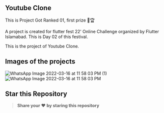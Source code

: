 ## Youtube Clone 

This is Project Got Ranked 01, first prize 🥇🏆


A project is created for flutter fest 22' Online Challenge organized by Flutter Islamabad.
This is Day 02 of this festival. 

This is the project of Youtube Clone.

## Images of the projects
![WhatsApp Image 2022-03-16 at 11 58 03 PM (1)](https://user-images.githubusercontent.com/77886136/158666537-7e51a60a-fb82-439d-86a1-25c946333be9.jpeg)
![WhatsApp Image 2022-03-16 at 11 58 03 PM](https://user-images.githubusercontent.com/77886136/158666546-55acc1ee-bb9f-4e07-b53a-9235a1678ddb.jpeg)


## Star this Repository
>**Share your ❤️ by staring this repository**
